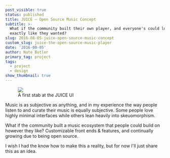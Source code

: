 ```yaml
---
post_visible: true
status: published
title: JUICE – Open Source Music Concept
subtitle: >-
  What if the community built their own player, and everyone's could look
  exactly like they wanted?
slug: 2016-08-05-juice-open-source-music-concept
custom_slug: juice-the-open-source-music-player
date: '2016-08-05'
author: Nate Butler
primary_tag: project
tags:
  - project
  - design
show_thumbnail: true
---
```

<figure class="w-richtext-figure-type-image w-richtext-align-fullwidth" style="max-width:2880px"><div><img src="https://uploads-ssl.webflow.com/60453108a750bf32c24d79eb/60457aef632e8d30d8504a38_Juice%20-%20Main%20Player%20-%20Full%20Size.png" loading="lazy" width="auto" height="auto"></div><figcaption>A first stab at the JUICE&nbsp;UI</figcaption></figure><p>Music is as subjective as anything, and in my experience the way people listen to and curate their music is equally subjective. Some people love highly minimal interfaces while others lean heavily into skeuomorphism.</p><p>What if the community built a music ecosystem that people could build on however they like?&nbsp;Customizable front ends &amp; features, and continually growing due to being open source.</p><p>I&nbsp;wish I&nbsp;had the know how to make this a reality, but for now I'll just share this as an idea.</p>